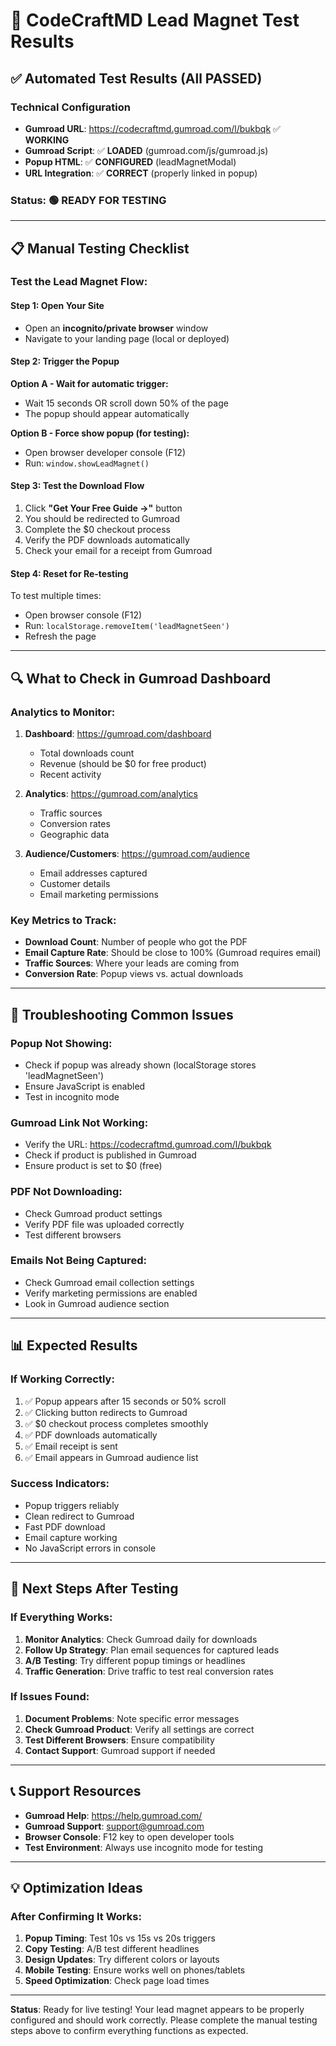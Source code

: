 # 🎯 CodeCraftMD Lead Magnet Test Results

## ✅ Automated Test Results (All PASSED)

### Technical Configuration
- **Gumroad URL**: https://codecraftmd.gumroad.com/l/bukbqk ✅ **WORKING**
- **Gumroad Script**: ✅ **LOADED** (gumroad.com/js/gumroad.js)
- **Popup HTML**: ✅ **CONFIGURED** (leadMagnetModal)
- **URL Integration**: ✅ **CORRECT** (properly linked in popup)

### Status: **🟢 READY FOR TESTING**

---

## 📋 Manual Testing Checklist

### Test the Lead Magnet Flow:

#### Step 1: Open Your Site
- Open an **incognito/private browser** window
- Navigate to your landing page (local or deployed)

#### Step 2: Trigger the Popup
**Option A - Wait for automatic trigger:**
- Wait 15 seconds OR scroll down 50% of the page
- The popup should appear automatically

**Option B - Force show popup (for testing):**
- Open browser developer console (F12)
- Run: `window.showLeadMagnet()`

#### Step 3: Test the Download Flow
1. Click **"Get Your Free Guide →"** button
2. You should be redirected to Gumroad
3. Complete the $0 checkout process
4. Verify the PDF downloads automatically
5. Check your email for a receipt from Gumroad

#### Step 4: Reset for Re-testing
To test multiple times:
- Open browser console (F12)
- Run: `localStorage.removeItem('leadMagnetSeen')`
- Refresh the page

---

## 🔍 What to Check in Gumroad Dashboard

### Analytics to Monitor:
1. **Dashboard**: https://gumroad.com/dashboard
   - Total downloads count
   - Revenue (should be $0 for free product)
   - Recent activity

2. **Analytics**: https://gumroad.com/analytics
   - Traffic sources
   - Conversion rates
   - Geographic data

3. **Audience/Customers**: https://gumroad.com/audience
   - Email addresses captured
   - Customer details
   - Email marketing permissions

### Key Metrics to Track:
- **Download Count**: Number of people who got the PDF
- **Email Capture Rate**: Should be close to 100% (Gumroad requires email)
- **Traffic Sources**: Where your leads are coming from
- **Conversion Rate**: Popup views vs. actual downloads

---

## 🚨 Troubleshooting Common Issues

### Popup Not Showing:
- Check if popup was already shown (localStorage stores 'leadMagnetSeen')
- Ensure JavaScript is enabled
- Test in incognito mode

### Gumroad Link Not Working:
- Verify the URL: https://codecraftmd.gumroad.com/l/bukbqk
- Check if product is published in Gumroad
- Ensure product is set to $0 (free)

### PDF Not Downloading:
- Check Gumroad product settings
- Verify PDF file was uploaded correctly
- Test different browsers

### Emails Not Being Captured:
- Check Gumroad email collection settings
- Verify marketing permissions are enabled
- Look in Gumroad audience section

---

## 📊 Expected Results

### If Working Correctly:
1. ✅ Popup appears after 15 seconds or 50% scroll
2. ✅ Clicking button redirects to Gumroad
3. ✅ $0 checkout process completes smoothly
4. ✅ PDF downloads automatically
5. ✅ Email receipt is sent
6. ✅ Email appears in Gumroad audience list

### Success Indicators:
- Popup triggers reliably
- Clean redirect to Gumroad
- Fast PDF download
- Email capture working
- No JavaScript errors in console

---

## 🎯 Next Steps After Testing

### If Everything Works:
1. **Monitor Analytics**: Check Gumroad daily for downloads
2. **Follow Up Strategy**: Plan email sequences for captured leads
3. **A/B Testing**: Try different popup timings or headlines
4. **Traffic Generation**: Drive traffic to test real conversion rates

### If Issues Found:
1. **Document Problems**: Note specific error messages
2. **Check Gumroad Product**: Verify all settings are correct
3. **Test Different Browsers**: Ensure compatibility
4. **Contact Support**: Gumroad support if needed

---

## 📞 Support Resources

- **Gumroad Help**: https://help.gumroad.com/
- **Gumroad Support**: support@gumroad.com
- **Browser Console**: F12 key to open developer tools
- **Test Environment**: Always use incognito mode for testing

---

## 💡 Optimization Ideas

### After Confirming It Works:
1. **Popup Timing**: Test 10s vs 15s vs 20s triggers
2. **Copy Testing**: A/B test different headlines
3. **Design Updates**: Try different colors or layouts
4. **Mobile Testing**: Ensure works well on phones/tablets
5. **Speed Optimization**: Check page load times

---

**Status**: Ready for live testing! Your lead magnet appears to be properly configured and should work correctly. Please complete the manual testing steps above to confirm everything functions as expected.